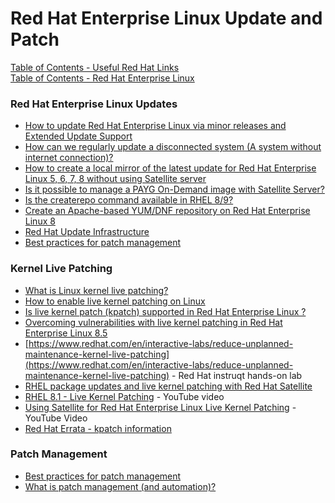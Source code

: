 # Red Hat Enterprise Linux Update and Patch


[Table of Contents - Useful Red Hat Links](https://github.com/pslucas0212/UsefulRedHatLinks)  
[Table of Contents - Red Hat Enterprise Linux](https://github.com/pslucas0212/Red-Hat-Enterprise-Linux-Table-of-Contents)

### Red Hat Enterprise Linux Updates
- [How to update Red Hat Enterprise Linux via minor releases and Extended Update Support](https://www.redhat.com/en/blog/how-update-red-hat-enterprise-linux-tvia-minor-releases-and-extended-update-support)
- [How can we regularly update a disconnected system (A system without internet connection)?](https://access.redhat.com/solutions/29269)
- [How to create a local mirror of the latest update for Red Hat Enterprise Linux 5, 6, 7, 8 without using Satellite server](https://access.redhat.com/solutions/23016)
- [Is it possible to manage a PAYG On-Demand image with Satellite Server?](https://access.redhat.com/solutions/5962181)
- [Is the createrepo command available in RHEL 8/9?](https://access.redhat.com/solutions/3755901)
- [Create an Apache-based YUM/DNF repository on Red Hat Enterprise Linux 8]()
- [Red Hat Update Infrastructure](https://access.redhat.com/products/red-hat-update-infrastructure)
- [Best practices for patch management](https://www.redhat.com/en/blog/best-practices-patch-management)

### Kernel Live Patching
- [What is Linux kernel live patching?](https://www.redhat.com/en/topics/linux/what-is-linux-kernel-live-patching)
- [How to enable live kernel patching on Linux](https://www.redhat.com/sysadmin/kernel-live-patching-linux)
- [Is live kernel patch (kpatch) supported in Red Hat Enterprise Linux ?](https://access.redhat.com/solutions/2206511)
- [Overcoming vulnerabilities with live kernel patching in Red Hat Enterprise Linux 8.5](https://www.redhat.com/en/blog/overcoming-vulnerabilities-live-kernel-patching-red-hat-enterprise-linux-85)
- [https://www.redhat.com/en/interactive-labs/reduce-unplanned-maintenance-kernel-live-patching](https://www.redhat.com/en/interactive-labs/reduce-unplanned-maintenance-kernel-live-patching) - Red Hat instruqt hands-on lab
- [RHEL package updates and live kernel patching with Red Hat Satellite](https://www.redhat.com/en/blog/rhel-package-updates-and-live-kernel-patching-red-hat-satellite)
- [RHEL 8.1 - Live Kernel Patching](https://www.youtube.com/watch?v=RHKESTHFm0o) - YouTube video
- [Using Satellite for Red Hat Enterprise Linux Live Kernel Patching](https://www.youtube.com/watch?v=lUofdsUXcZ8) - YouTube Video
- [Red Hat Errata - kpatch information](https://access.redhat.com/errata-search/?q=kpatch&p=1&sort=portal_publication_date+desc&rows=10&portal_product=Red%5C+Hat%5C+Enterprise%5C+Linux)

### Patch Management
- [Best practices for patch management](https://www.redhat.com/en/blog/best-practices-patch-management)
- [What is patch management (and automation)?](https://www.redhat.com/en/topics/management/what-patch-management-and-automation)
